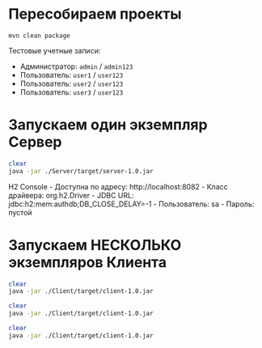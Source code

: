# Пересобираем проекты
```
mvn clean package
```

Тестовые учетные записи:
- Администратор: `admin` / `admin123`
- Пользователь: `user1` / `user123`
- Пользователь: `user2` / `user123`
- Пользователь: `user3` / `user123`

# Запускаем один экземпляр Сервер
```bash 
clear
java -jar ./Server/target/server-1.0.jar
```
H2 Console 
    - Доступна по адресу: http://localhost:8082
    - Класс драйвера: org.h2.Driver
    - JDBC URL: jdbc:h2:mem:authdb;DB_CLOSE_DELAY=-1
    - Пользователь: sa
    - Пароль: пустой

# Запускаем НЕСКОЛЬКО экземпляров Клиента
```bash
clear
java -jar ./Client/target/client-1.0.jar
```
```bash
clear
java -jar ./Client/target/client-1.0.jar
```
```bash
clear
java -jar ./Client/target/client-1.0.jar
```
